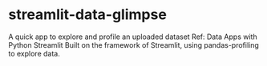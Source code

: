 # streamlit-data-glimpse
A quick app to explore and profile an uploaded dataset
Ref: Data Apps with Python Streamlit
Built on the framework of Streamlit, using pandas-profiling to explore data.